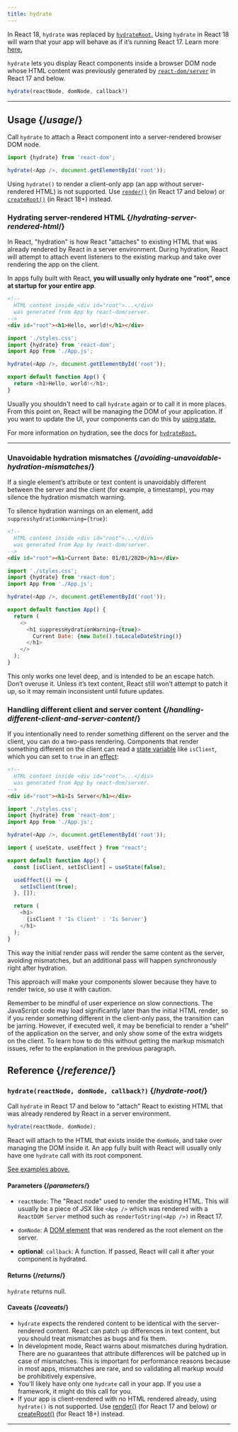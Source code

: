 ```yaml
---
title: hydrate
---
```

<Pitfall>

In React 18, `hydrate` was replaced by [`hydrateRoot`.](/apis/react-dom/client/hydrateRoot) Using `hydrate` in React 18 will warn that your app will behave as if it’s running React 17. Learn more [here.](https://reactjs.org/blog/2022/03/08/react-18-upgrade-guide.html#updates-to-client-rendering-apis)

</Pitfall>

<Intro>

`hydrate` lets you display React components inside a browser DOM node whose HTML content was previously generated by [`react-dom/server`](/apis/react-dom/server) in React 17 and below.

```js
hydrate(reactNode, domNode, callback?)
```

</Intro>

<InlineToc />

---

## Usage {/*usage*/}

Call `hydrate` to attach a <CodeStep step={1}>React component</CodeStep> into a server-rendered <CodeStep step={2}>browser DOM node</CodeStep>.

```js [[1, 3, "document.getElementById('root')"], [2, 3, "<App />"]]
import {hydrate} from 'react-dom';

hydrate(<App />, document.getElementById('root'));
````

Using `hydrate()` to render a client-only app (an app without server-rendered HTML) is not supported. Use [`render()`](/apis/react-dom/render) (in React 17 and below) or [`createRoot()`](/apis/react-dom/client/createRoot) (in React 18+) instead.

### Hydrating server-rendered HTML {/*hydrating-server-rendered-html*/}

In React, "hydration" is how React "attaches" to existing HTML that was already rendered by React in a server environment. During hydration, React will attempt to attach event listeners to the existing markup and take over rendering the app on the client.

In apps fully built with React, **you will usually only hydrate one "root", once at startup for your entire app**.

<Sandpack>

```html public/index.html
<!--
  HTML content inside <div id="root">...</div>
  was generated from App by react-dom/server.
-->
<div id="root"><h1>Hello, world!</h1></div>
```

```js index.js active
import './styles.css';
import {hydrate} from 'react-dom';
import App from './App.js';

hydrate(<App />, document.getElementById('root'));
```

```js App.js
export default function App() {
  return <h1>Hello, world!</h1>;
}
```

</Sandpack>

Usually you shouldn't need to call `hydrate` again or to call it in more places. From this point on, React will be managing the DOM of your application. If you want to update the UI, your components can do this by [using state.](/apis/react/useState)

For more information on hydration, see the docs for [`hydrateRoot`.](/apis/react-dom/client/hydrateRoot)

---

### Unavoidable hydration mismatches {/*avoiding-unavoidable-hydration-mismatches*/}

If a single element’s attribute or text content is unavoidably different between the server and the client (for example, a timestamp), you may silence the hydration mismatch warning.

To silence hydration warnings on an element, add `suppresshydrationWarning={true}`:

<Sandpack>

```html public/index.html
<!--
  HTML content inside <div id="root">...</div>
  was generated from App by react-dom/server.
-->
<div id="root"><h1>Current Date: 01/01/2020</h1></div>
```

```js index.js
import './styles.css';
import {hydrate} from 'react-dom';
import App from './App.js';

hydrate(<App />, document.getElementById('root'));
```

```js App.js active
export default function App() {
  return (
    <>
      <h1 suppressHydrationWarning={true}>
        Current Date: {new Date().toLocaleDateString()}
      </h1>
    </>
  );
}
```

</Sandpack>

This only works one level deep, and is intended to be an escape hatch. Don’t overuse it. Unless it’s text content, React still won’t attempt to patch it up, so it may remain inconsistent until future updates.

### Handling different client and server content {/*handling-different-client-and-server-content*/}

If you intentionally need to render something different on the server and the client, you can do a two-pass rendering. Components that render something different on the client can read a [state variable](/apis/react/useState) like `isClient`, which you can set to `true` in an [effect](/apis/react/useEffect):

<Sandpack>

```html public/index.html
<!--
  HTML content inside <div id="root">...</div>
  was generated from App by react-dom/server.
-->
<div id="root"><h1>Is Server</h1></div>
```

```js index.js
import './styles.css';
import {hydrate} from 'react-dom';
import App from './App.js';

hydrate(<App />, document.getElementById('root'));
```

```js App.js active
import { useState, useEffect } from "react";

export default function App() {
  const [isClient, setIsClient] = useState(false);

  useEffect(() => {
    setIsClient(true);
  }, []);

  return (
    <h1>
      {isClient ? 'Is Client' : 'Is Server'}
    </h1>
  );
}
```

</Sandpack>

This way the initial render pass will render the same content as the server, avoiding mismatches, but an additional pass will happen synchronously right after hydration.

<Pitfall>

This approach will make your components slower because they have to render twice, so use it with caution.

Remember to be mindful of user experience on slow connections. The JavaScript code may load significantly later than the initial HTML render, so if you render something different in the client-only pass, the transition can be jarring. However, if executed well, it may be beneficial to render a “shell” of the application on the server, and only show some of the extra widgets on the client. To learn how to do this without getting the markup mismatch issues, refer to the explanation in the previous paragraph.

</Pitfall>



## Reference {/*reference*/}

### `hydrate(reactNode, domNode, callback?)` {/*hydrate-root*/}

Call `hydrate` in React 17 and below to “attach” React to existing HTML that was already rendered by React in a server environment.

```js
hydrate(reactNode, domNode);
```

React will attach to the HTML that exists inside the `domNode`, and take over managing the DOM inside it. An app fully built with React will usually only have one `hydrate` call with its root component.

[See examples above.](#usage)

#### Parameters {/*parameters*/}

* `reactNode`: The "React node" used to render the existing HTML. This will usually be a piece of JSX like `<App />` which was rendered with a `ReactDOM Server` method such as `renderToString(<App />)` in React 17.

* `domNode`: A [DOM element](https://developer.mozilla.org/en-US/docs/Web/API/Element) that was rendered as the root element on the server.

* **optional**: `callback`: A function. If passed, React will call it after your component is hydrated.

#### Returns {/*returns*/}

`hydrate` returns null.

#### Caveats {/*caveats*/}
* `hydrate` expects the rendered content to be identical with the server-rendered content. React can patch up differences in text content, but you should treat mismatches as bugs and fix them.
* In development mode, React warns about mismatches during hydration. There are no guarantees that attribute differences will be patched up in case of mismatches. This is important for performance reasons because in most apps, mismatches are rare, and so validating all markup would be prohibitively expensive.
* You'll likely have only one `hydrate` call in your app. If you use a framework, it might do this call for you.
* If your app is client-rendered with no HTML rendered already, using `hydrate()` is not supported. Use [render()](/apis/react-dom/render) (for React 17 and below) or [createRoot()](/apis/react-dom/client/createRoot) (for React 18+) instead.

---
